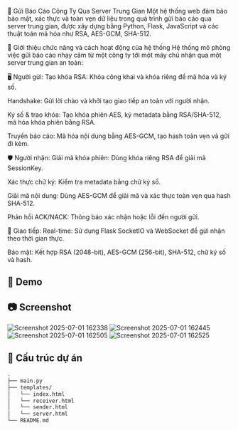 📘 Gửi Báo Cáo Công Ty Qua Server Trung Gian
Một hệ thống web đảm bảo bảo mật, xác thực và toàn vẹn dữ liệu trong quá trình gửi báo cáo qua server trung gian, được xây dựng bằng Python, Flask, JavaScript và các thuật toán mã hóa như RSA, AES-GCM, SHA-512.

🚀 Giới thiệu chức năng và cách hoạt động của hệ thống
Hệ thống mô phỏng việc gửi báo cáo nhạy cảm từ một công ty tới một máy chủ nhận qua một server trung gian an toàn:

🖥️ Người gửi:
Tạo khóa RSA: Khóa công khai và khóa riêng để mã hóa và ký số.

Handshake: Gửi lời chào và khởi tạo giao tiếp an toàn với người nhận.

Ký số & trao khóa: Tạo khóa phiên AES, ký metadata bằng RSA/SHA-512, mã hóa khóa phiên bằng RSA.

Truyền báo cáo: Mã hóa nội dung bằng AES-GCM, tạo hash toàn vẹn và gửi đi kèm.

🛡️ Người nhận:
Giải mã khóa phiên: Dùng khóa riêng RSA để giải mã SessionKey.

Xác thực chữ ký: Kiểm tra metadata bằng chữ ký số.

Giải mã nội dung: Dùng AES-GCM để giải mã và xác thực toàn vẹn qua hash SHA-512.

Phản hồi ACK/NACK: Thông báo xác nhận hoặc lỗi đến người gửi.

📡 Giao tiếp:
Real-time: Sử dụng Flask SocketIO và WebSocket để gửi nhận theo thời gian thực.

Bảo mật: Kết hợp RSA (2048-bit), AES-GCM (256-bit), SHA-512, chữ ký số và hash.
## 🚀 Demo

## 📷 Screenshot
![Screenshot 2025-07-01 162338](https://github.com/user-attachments/assets/a017e0ad-73ee-459a-849a-e4fa9f82de5e)
![Screenshot 2025-07-01 162445](https://github.com/user-attachments/assets/d83409f1-ca0e-47ce-9e0a-4bfc315cc13a)
![Screenshot 2025-07-01 162505](https://github.com/user-attachments/assets/65053111-ce03-4759-bb7f-598e006a1497)
![Screenshot 2025-07-01 162525](https://github.com/user-attachments/assets/c1a7a72e-1a9b-4205-abcd-2ac8eadf0f36)

## 📁 Cấu trúc dự án

```bash
.
├── main.py
├── templates/
│   └── index.html
│   └── receiver.html
│   └── sender.html
│   └── server.html  
└── README.md
